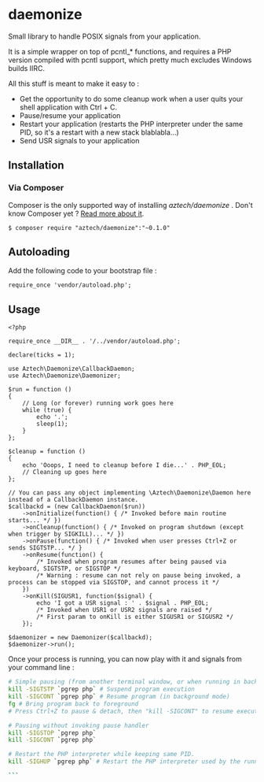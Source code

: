 daemonize
=========

Small library to handle POSIX signals from your application.

It is a simple wrapper on top of pcntl_* functions, and requires a PHP version compiled with pcntl support, which pretty much excludes Windows builds IIRC.

All this stuff is meant to make it easy to :

- Get the opportunity to do some cleanup work when a user quits your shell application with Ctrl + C.
- Pause/resume your application
- Restart your application (restarts the PHP interpreter under the same PID, so it's a restart with a new stack blablabla...)
- Send USR signals to your application

## Installation

### Via Composer

Composer is the only supported way of installing *aztech/daemonize* . Don't know Composer yet ? [Read more about it](https://getcomposer.org/doc/00-intro.md).

`$ composer require "aztech/daemonize":"~0.1.0"`

## Autoloading

Add the following code to your bootstrap file :

```
require_once 'vendor/autoload.php';
```

## Usage

```
<?php

require_once __DIR__ . '/../vendor/autoload.php';

declare(ticks = 1);

use Aztech\Daemonize\CallbackDaemon;
use Aztech\Daemonize\Daemonizer;

$run = function ()
{
    // Long (or forever) running work goes here
    while (true) {
        echo '.';
        sleep(1);
    }
};

$cleanup = function ()
{
    echo 'Ooops, I need to cleanup before I die...' . PHP_EOL;
    // Cleaning up goes here
};

// You can pass any object implementing \Aztech\Daemonize\Daemon here instead of a CallbackDaemon instance.
$callbackd = (new CallbackDaemon($run))
    ->onInitialize(function() { /* Invoked before main routine starts... */ })
    ->onCleanup(function() { /* Invoked on program shutdown (except when trigger by SIGKILL)... */ })
    ->onPause(function() { /* Invoked when user presses Ctrl+Z or sends SIGTSTP... */ }
    ->onResume(function() { 
        /* Invoked when program resumes after being paused via keyboard, SIGTSTP, or SIGSTOP */
        /* Warning : resume can not rely on pause being invoked, a process can be stopped via SIGSTOP, and cannot process it */
    })
    ->onKill(SIGUSR1, function($signal) {
        echo 'I got a USR signal : ' . $signal . PHP_EOL;
        /* Invoked when USR1 or USR2 signals are raised */
        /* First param to onKill is either SIGUSR1 or SIGUSR2 */
    });

$daemonizer = new Daemonizer($callbackd);
$daemonizer->run();
```

Once your process is running, you can now play with it and signals from your command line :

```bash
# Simple pausing (from another terminal window, or when running in background mode)
kill -SIGTSTP `pgrep php` # Suspend program execution
kill -SIGCONT `pgrep php` # Resume program (in background mode)
fg # Bring program back to foreground
# Press Ctrl+Z to pause & detach, then "kill -SIGCONT" to resume execution in background

# Pausing without invoking pause handler
kill -SIGSTOP `pgrep php`
kill -SIGCONT `pgrep php`

# Restart the PHP interpreter while keeping same PID.
kill -SIGHUP `pgrep php` # Restart the PHP interpreter used by the running script

``̀

